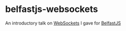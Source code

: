 # belfastjs-websockets

An introductory talk on [WebSockets](http://en.wikipedia.org/wiki/WebSocket) I gave for [BelfastJS](http://belfastjs.org/)
